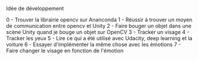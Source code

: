 Idée de développement 

0 - Trouver la librairie opencv sur Ananconda
1 - Réussir à trouver un moyen de communication entre opencv et Unity
2 - Faire bouger un objet dans une scène Unity quand je bouge un objet sur OpenCV
3 - Tracker un visage
4 - Tracker les yeux
5 - Lire ce qui a été utilisé avec Udacity, deep learning et la voiture
6 - Essayer d'implémenter la même chose avec les émotions
7 - Faire changer le visage en fonction de l'émotion